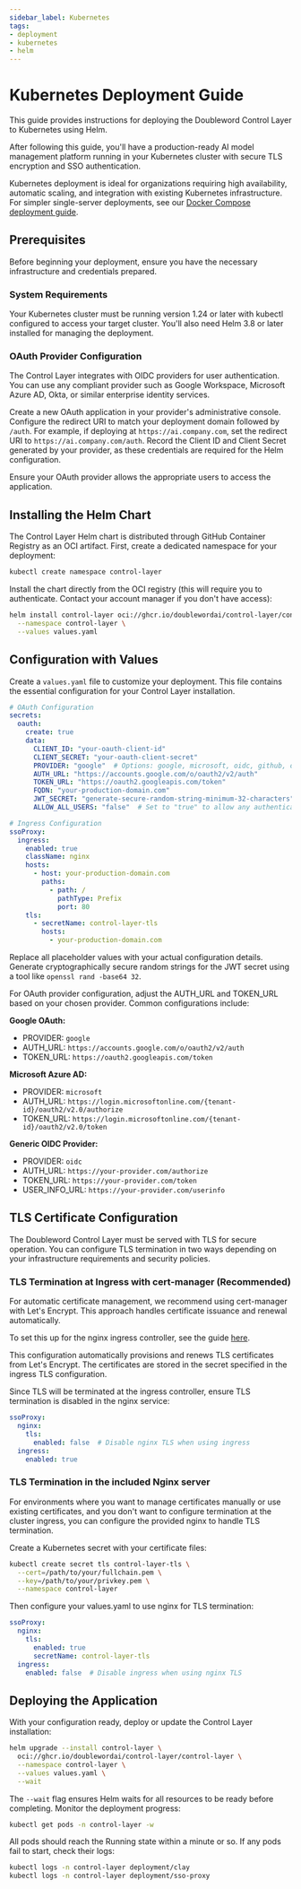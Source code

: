 ```yaml
---
sidebar_label: Kubernetes
tags: 
- deployment
- kubernetes
- helm
---
```


# Kubernetes Deployment Guide

This guide provides instructions for deploying the Doubleword
Control Layer to Kubernetes using Helm.

After following this guide, you'll have a production-ready AI model management
platform running in your Kubernetes cluster with secure TLS encryption and
SSO authentication.

Kubernetes deployment is ideal for organizations requiring high availability,
automatic scaling, and integration with existing Kubernetes infrastructure. For
simpler single-server deployments, see our [Docker Compose deployment
guide](/deployment/docker-compose).

## Prerequisites

Before beginning your deployment, ensure you have the necessary infrastructure
and credentials prepared.

### System Requirements

Your Kubernetes cluster must be running version 1.24 or later with kubectl
configured to access your target cluster. You'll also need Helm 3.8 or later
installed for managing the deployment.

### OAuth Provider Configuration

The Control Layer integrates with OIDC providers for user authentication.
You can use any compliant provider such as Google Workspace, Microsoft Azure
AD, Okta, or similar enterprise identity services.

Create a new OAuth application in your provider's administrative console.
Configure the redirect URI to match your deployment domain followed by `/auth`.
For example, if deploying at `https://ai.company.com`, set the redirect URI to
`https://ai.company.com/auth`. Record the Client ID and Client Secret generated
by your provider, as these credentials are required for the Helm configuration.

Ensure your OAuth provider allows the appropriate users to access the
application.

## Installing the Helm Chart

The Control Layer Helm chart is distributed through GitHub Container Registry
as an OCI artifact. First, create a dedicated namespace for your deployment:

```bash
kubectl create namespace control-layer
```

Install the chart directly from the OCI registry (this will require you to
authenticate. Contact your account manager if you don't have access):

```bash
helm install control-layer oci://ghcr.io/doublewordai/control-layer/control-layer \
  --namespace control-layer \
  --values values.yaml
```

## Configuration with Values

Create a `values.yaml` file to customize your deployment. This file contains
the essential configuration for your Control Layer installation.

```yaml
# OAuth Configuration
secrets:
  oauth:
    create: true
    data:
      CLIENT_ID: "your-oauth-client-id"
      CLIENT_SECRET: "your-oauth-client-secret"
      PROVIDER: "google"  # Options: google, microsoft, oidc, github, okta
      AUTH_URL: "https://accounts.google.com/o/oauth2/v2/auth"
      TOKEN_URL: "https://oauth2.googleapis.com/token"
      FQDN: "your-production-domain.com"
      JWT_SECRET: "generate-secure-random-string-minimum-32-characters"
      ALLOW_ALL_USERS: "false"  # Set to "true" to allow any authenticated user

# Ingress Configuration
ssoProxy:
  ingress:
    enabled: true
    className: nginx
    hosts:
      - host: your-production-domain.com
        paths:
          - path: /
            pathType: Prefix
            port: 80
    tls:
      - secretName: control-layer-tls
        hosts:
          - your-production-domain.com
```

Replace all placeholder values with your actual configuration details. Generate
cryptographically secure random strings for the JWT secret using a tool like
`openssl rand -base64 32`.

For OAuth provider configuration, adjust the AUTH_URL and TOKEN_URL based on
your chosen provider. Common configurations include:

**Google OAuth:**

- PROVIDER: `google`
- AUTH_URL: `https://accounts.google.com/o/oauth2/v2/auth`
- TOKEN_URL: `https://oauth2.googleapis.com/token`

**Microsoft Azure AD:**

- PROVIDER: `microsoft`
- AUTH_URL: `https://login.microsoftonline.com/{tenant-id}/oauth2/v2.0/authorize`
- TOKEN_URL: `https://login.microsoftonline.com/{tenant-id}/oauth2/v2.0/token`

**Generic OIDC Provider:**

- PROVIDER: `oidc`
- AUTH_URL: `https://your-provider.com/authorize`
- TOKEN_URL: `https://your-provider.com/token`
- USER_INFO_URL: `https://your-provider.com/userinfo`

## TLS Certificate Configuration

The Doubleword Control Layer must be served with TLS for secure operation. You
can configure TLS termination in two ways depending on your infrastructure
requirements and security policies.

### TLS Termination at Ingress with cert-manager (Recommended)

For automatic certificate management, we recommend using cert-manager with
Let's Encrypt. This approach handles certificate issuance and renewal
automatically.

To set this up for the nginx ingress controller, see the guide
[here](https://cert-manager.io/docs/tutorials/acme/nginx-ingress/).

This configuration automatically provisions and renews TLS certificates from
Let's Encrypt. The certificates are stored in the secret specified in the
ingress TLS configuration.

Since TLS will be terminated at the ingress controller, ensure TLS termination is disabled in the nginx service:

```yaml
ssoProxy:
  nginx:
    tls:
      enabled: false  # Disable nginx TLS when using ingress
  ingress:
    enabled: true
```

### TLS Termination in the included Nginx server

For environments where you want to manage certificates manually or use existing
certificates, and you don't want to configure termination at the cluster
ingress, you can configure the provided nginx to handle TLS termination.

Create a Kubernetes secret with your certificate files:

```bash
kubectl create secret tls control-layer-tls \
  --cert=/path/to/your/fullchain.pem \
  --key=/path/to/your/privkey.pem \
  --namespace control-layer
```

Then configure your values.yaml to use nginx for TLS termination:

```yaml
ssoProxy:
  nginx:
    tls:
      enabled: true
      secretName: control-layer-tls
  ingress:
    enabled: false  # Disable ingress when using nginx TLS
```

## Deploying the Application

With your configuration ready, deploy or update the Control Layer installation:

```bash
helm upgrade --install control-layer \
  oci://ghcr.io/doublewordai/control-layer/control-layer \
  --namespace control-layer \
  --values values.yaml \
  --wait
```

The `--wait` flag ensures Helm waits for all resources to be ready before
completing. Monitor the deployment progress:

```bash
kubectl get pods -n control-layer -w
```

All pods should reach the Running state within a minute or so. If any pods fail
to start, check their logs:

```bash
kubectl logs -n control-layer deployment/clay
kubectl logs -n control-layer deployment/sso-proxy

